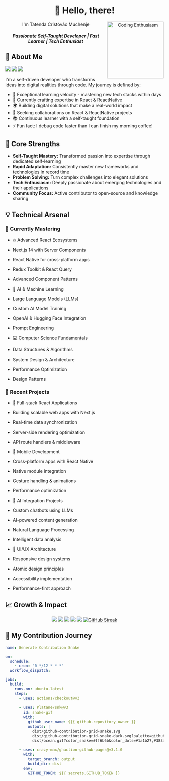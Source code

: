 <div align="center">  
  
# 👋 Hello, there! 
  I'm Tatenda Cristóvão Muchenje
<img align="right" height="180em" alt="Coding Enthusiasm" src="https://media.giphy.com/media/l44Qqz6gO6JiVV3pu/giphy.gif">

#### _Passionate Self-Taught Developer | Fast Learner | Tech Enthusiast_

</div>

## 🚀 About Me
<div>
<p>
    <a href="https://www.twitter.com/FitascoFrost" target="_blank" rel="noreferrer">
        <img src="https://img.shields.io/twitter/follow/FitascoFrost?logo=twitter&style=for-the-badge&color=0891b2&labelColor=1c1917"/>
    </a>
    <a href="https://www.github.com/ProlificCoder17" target="_blank" rel="noreferrer">
        <img src="https://img.shields.io/github/followers/ProlificCoder17?logo=github&style=for-the-badge&color=0891b2&labelColor=1c1917" />
    </a>
    <a href="https://github.com/ProlificCoder17">
        <img src="https://komarev.com/ghpvc/?username=ProlificCoder17&style=for-the-badge&color=0891b2">
    </a>
</p>

I'm a self-driven developer who transforms ideas into digital realities through code. My journey is defined by:

- 🚀 Exceptional learning velocity - mastering new tech stacks within days
- 🎯 Currently crafting expertise in React & ReactNative
- 🌍 Building digital solutions that make a real-world impact
- 🤝 Seeking collaborations on React & ReactNative projects
- 📚 Continuous learner with a self-taught foundation
- ⚡ Fun fact: I debug code faster than I can finish my morning coffee!

## 🌟 Core Strengths

- **Self-Taught Mastery:** Transformed passion into expertise through dedicated self-learning
- **Rapid Adaptation:** Consistently master new frameworks and technologies in record time
- **Problem Solving:** Turn complex challenges into elegant solutions
- **Tech Enthusiasm:** Deeply passionate about emerging technologies and their applications
- **Community Focus:** Active contributor to open-source and knowledge sharing

## 💡 Technical Arsenal

### 🎯 Currently Mastering
- 🔥 Advanced React Ecosystems
 - Next.js 14 with Server Components
 - React Native for cross-platform apps
 - Redux Toolkit & React Query
 - Advanced Component Patterns

- 🤖 AI & Machine Learning
 - Large Language Models (LLMs)
 - Custom AI Model Training
 - OpenAI & Hugging Face Integration
 - Prompt Engineering

- 💻 Computer Science Fundamentals
 - Data Structures & Algorithms
 - System Design & Architecture
 - Performance Optimization
 - Design Patterns

### 🚀 Recent Projects
- 🌟 Full-stack React Applications
 - Building scalable web apps with Next.js
 - Real-time data synchronization
 - Server-side rendering optimization
 - API route handlers & middleware

- 📱 Mobile Development
 - Cross-platform apps with React Native
 - Native module integration
 - Gesture handling & animations
 - Performance optimization

- 🤖 AI Integration Projects
 - Custom chatbots using LLMs
 - AI-powered content generation
 - Natural Language Processing
 - Intelligent data analysis

- 🎨 UI/UX Architecture
 - Responsive design systems
 - Atomic design principles
 - Accessibility implementation
 - Performance-first approach

## 📈 Growth & Impact

<div align="center">

![](http://github-profile-summary-cards.vercel.app/api/cards/profile-details?username=ProlificCoder17&theme=dracula)
![](http://github-profile-summary-cards.vercel.app/api/cards/repos-per-language?username=ProlificCoder17&theme=dracula)
![](http://github-profile-summary-cards.vercel.app/api/cards/most-commit-language?username=ProlificCoder17&theme=dracula)
![](http://github-profile-summary-cards.vercel.app/api/cards/stats?username=ProlificCoder17&theme=dracula)
![](http://github-profile-summary-cards.vercel.app/api/cards/productive-time?username=ProlificCoder17&theme=dracula&utcOffset=8)
[![GitHub Streak](https://github-readme-streak-stats.herokuapp.com?user=ProlificCoder17&theme=dracula)](https://git.io/streak-stats)

</div>

## 🐍 My Contribution Journey

```yaml
name: Generate Contribution Snake

on:
  schedule:
    - cron: "0 */12 * * *"
  workflow_dispatch:

jobs:
  build:
    runs-on: ubuntu-latest
    steps:
      - uses: actions/checkout@v3
      
      - uses: Platane/snk@v3
        id: snake-gif
        with:
          github_user_name: ${{ github.repository_owner }}
          outputs: |
            dist/github-contribution-grid-snake.svg
            dist/github-contribution-grid-snake-dark.svg?palette=github-dark
            dist/ocean.gif?color_snake=#ff6b6b&color_dots=#1a1b27,#383a59,#454974,#4b518c,#5458a0
        
      - uses: crazy-max/ghaction-github-pages@v3.1.0
        with:
          target_branch: output
          build_dir: dist
        env:
          GITHUB_TOKEN: ${{ secrets.GITHUB_TOKEN }}
